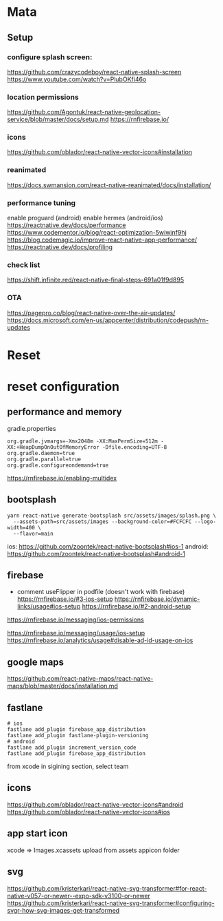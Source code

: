 # Mata

## Setup

### configure splash screen: 
<https://github.com/crazycodeboy/react-native-splash-screen>
https://www.youtube.com/watch?v=PlubOKfi46o
### location permissions
https://github.com/Agontuk/react-native-geolocation-service/blob/master/docs/setup.md
https://rnfirebase.io/

### icons
https://github.com/oblador/react-native-vector-icons#installation

### reanimated
https://docs.swmansion.com/react-native-reanimated/docs/installation/

### performance tuning

enable proguard (android)
enable hermes (android/ios)
https://reactnative.dev/docs/performance
https://www.codementor.io/blog/react-optimization-5wiwjnf9hj
https://blog.codemagic.io/improve-react-native-app-performance/
https://reactnative.dev/docs/profiling

### check list
https://shift.infinite.red/react-native-final-steps-691a01f9d895


### OTA
https://pagepro.co/blog/react-native-over-the-air-updates/
https://docs.microsoft.com/en-us/appcenter/distribution/codepush/rn-updates



# Reset
# reset configuration

## performance and memory
gradle.properties
```
org.gradle.jvmargs=-Xmx2048m -XX:MaxPermSize=512m -XX:+HeapDumpOnOutOfMemoryError -Dfile.encoding=UTF-8
org.gradle.daemon=true
org.gradle.parallel=true
org.gradle.configureondemand=true
```

https://rnfirebase.io/enabling-multidex

## bootsplash 
```
yarn react-native generate-bootsplash src/assets/images/splash.png \
  --assets-path=src/assets/images --background-color=#FCFCFC --logo-width=400 \
  --flavor=main
```
ios: https://github.com/zoontek/react-native-bootsplash#ios-1
android: https://github.com/zoontek/react-native-bootsplash#android-1

## firebase
- comment useFlipper in podfile (doesn't work with firebase)
https://rnfirebase.io/#3-ios-setup
https://rnfirebase.io/dynamic-links/usage#ios-setup
https://rnfirebase.io/#2-android-setup

https://rnfirebase.io/messaging/ios-permissions

https://rnfirebase.io/messaging/usage/ios-setup
https://rnfirebase.io/analytics/usage#disable-ad-id-usage-on-ios
## google maps
https://github.com/react-native-maps/react-native-maps/blob/master/docs/installation.md


## fastlane
```
# ios
fastlane add_plugin firebase_app_distribution
fastlane add_plugin fastlane-plugin-versioning
# android
fastlane add_plugin increment_version_code
fastlane add_plugin firebase_app_distribution

```
from xcode in sigining section, select team

##  icons
https://github.com/oblador/react-native-vector-icons#android
https://github.com/oblador/react-native-vector-icons#ios
## app start icon
xcode => Images.xcassets upload from assets appicon folder

## svg
https://github.com/kristerkari/react-native-svg-transformer#for-react-native-v057-or-newer--expo-sdk-v3100-or-newer
https://github.com/kristerkari/react-native-svg-transformer#configuring-svgr-how-svg-images-get-transformed
